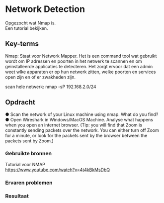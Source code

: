 # Network Detection
Opgezocht wat Nmap is.  
Een tutorial bekijken.  


## Key-terms
 Nmap: Staat voor Network Mapper. Het is een command tool wat gebruikt wordt om IP adressen en poorten in het netwerk te scannen en om geinstalleerde applicaties te detecteren. Het zorgt ervoor dat een admin weet wlke apparaten er op hun netwerk zitten, welke poorten en services open zijn en of er zwakheden zijn. 
  
  scan hele netwerk: nmap -sP 192.168.2.0/24


## Opdracht
●	Scan the network of your Linux machine using nmap. What do you find?
●	Open Wireshark in Windows/MacOS Machine. Analyse what happens when you open an internet browser. (Tip: you will find that Zoom is constantly sending packets over the network. You can either turn off Zoom for a minute, or look for the packets sent by the browser between the packets sent by Zoom.)

### Gebruikte bronnen
Tutorial voor NMAP  
https://www.youtube.com/watch?v=4t4kBkMsDbQ
### Ervaren problemen


### Resultaat
